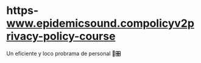 # https-www.epidemicsound.compolicyv2privacy-policy-course
Un eficiente y loco probrama de personal 🛂🎛️
